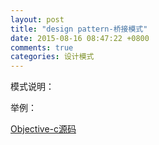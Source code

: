 ```yaml
---
layout: post
title: "design pattern-桥接模式"
date: 2015-08-16 08:47:22 +0800
comments: true
categories: 设计模式
---
```


模式说明：

举例：


[Objective-c源码](git@github.com:xudeheng/ObjcDesignPatterns.git)